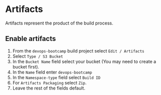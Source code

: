 # Artifacts

Artifacts represent the product of the build process.

## Enable artifacts
1. From the `devops-bootcamp` build project select `Edit / Artifacts`
2. Select `Type / S3 Bucket`
3. In the `Bucket Name` field select your bucket (You may need to create a bucket first).
4. In the `Name` field enter `devops-bootcamp`
5. In the `Namespace-type` field select `Build ID`
6. For `Artifacts Packaging` select `Zip`.
7. Leave the rest of the fields default.